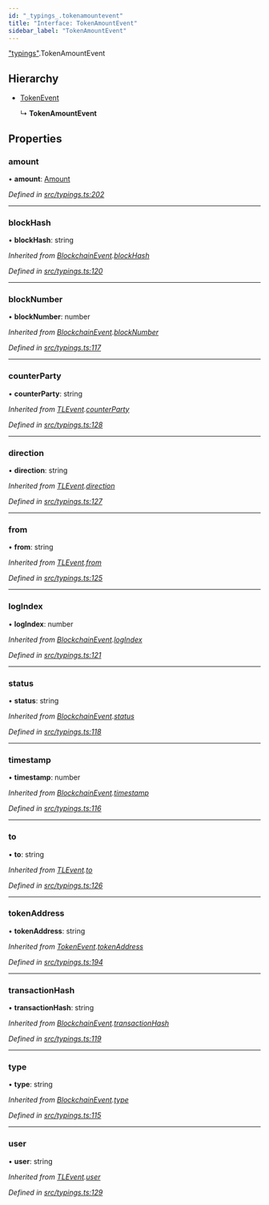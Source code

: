 ```yaml
---
id: "_typings_.tokenamountevent"
title: "Interface: TokenAmountEvent"
sidebar_label: "TokenAmountEvent"
---
```


["typings"](../modules/_typings_.md).TokenAmountEvent

## Hierarchy

* [TokenEvent](_typings_.tokenevent.md)

  ↳ **TokenAmountEvent**

## Properties

### amount

•  **amount**: [Amount](_typings_.amount.md)

*Defined in [src/typings.ts:202](https://github.com/trustlines-protocol/clientlib/blob/a897659/src/typings.ts#L202)*

___

### blockHash

•  **blockHash**: string

*Inherited from [BlockchainEvent](_typings_.blockchainevent.md).[blockHash](_typings_.blockchainevent.md#blockhash)*

*Defined in [src/typings.ts:120](https://github.com/trustlines-protocol/clientlib/blob/a897659/src/typings.ts#L120)*

___

### blockNumber

•  **blockNumber**: number

*Inherited from [BlockchainEvent](_typings_.blockchainevent.md).[blockNumber](_typings_.blockchainevent.md#blocknumber)*

*Defined in [src/typings.ts:117](https://github.com/trustlines-protocol/clientlib/blob/a897659/src/typings.ts#L117)*

___

### counterParty

•  **counterParty**: string

*Inherited from [TLEvent](_typings_.tlevent.md).[counterParty](_typings_.tlevent.md#counterparty)*

*Defined in [src/typings.ts:128](https://github.com/trustlines-protocol/clientlib/blob/a897659/src/typings.ts#L128)*

___

### direction

•  **direction**: string

*Inherited from [TLEvent](_typings_.tlevent.md).[direction](_typings_.tlevent.md#direction)*

*Defined in [src/typings.ts:127](https://github.com/trustlines-protocol/clientlib/blob/a897659/src/typings.ts#L127)*

___

### from

•  **from**: string

*Inherited from [TLEvent](_typings_.tlevent.md).[from](_typings_.tlevent.md#from)*

*Defined in [src/typings.ts:125](https://github.com/trustlines-protocol/clientlib/blob/a897659/src/typings.ts#L125)*

___

### logIndex

•  **logIndex**: number

*Inherited from [BlockchainEvent](_typings_.blockchainevent.md).[logIndex](_typings_.blockchainevent.md#logindex)*

*Defined in [src/typings.ts:121](https://github.com/trustlines-protocol/clientlib/blob/a897659/src/typings.ts#L121)*

___

### status

•  **status**: string

*Inherited from [BlockchainEvent](_typings_.blockchainevent.md).[status](_typings_.blockchainevent.md#status)*

*Defined in [src/typings.ts:118](https://github.com/trustlines-protocol/clientlib/blob/a897659/src/typings.ts#L118)*

___

### timestamp

•  **timestamp**: number

*Inherited from [BlockchainEvent](_typings_.blockchainevent.md).[timestamp](_typings_.blockchainevent.md#timestamp)*

*Defined in [src/typings.ts:116](https://github.com/trustlines-protocol/clientlib/blob/a897659/src/typings.ts#L116)*

___

### to

•  **to**: string

*Inherited from [TLEvent](_typings_.tlevent.md).[to](_typings_.tlevent.md#to)*

*Defined in [src/typings.ts:126](https://github.com/trustlines-protocol/clientlib/blob/a897659/src/typings.ts#L126)*

___

### tokenAddress

•  **tokenAddress**: string

*Inherited from [TokenEvent](_typings_.tokenevent.md).[tokenAddress](_typings_.tokenevent.md#tokenaddress)*

*Defined in [src/typings.ts:194](https://github.com/trustlines-protocol/clientlib/blob/a897659/src/typings.ts#L194)*

___

### transactionHash

•  **transactionHash**: string

*Inherited from [BlockchainEvent](_typings_.blockchainevent.md).[transactionHash](_typings_.blockchainevent.md#transactionhash)*

*Defined in [src/typings.ts:119](https://github.com/trustlines-protocol/clientlib/blob/a897659/src/typings.ts#L119)*

___

### type

•  **type**: string

*Inherited from [BlockchainEvent](_typings_.blockchainevent.md).[type](_typings_.blockchainevent.md#type)*

*Defined in [src/typings.ts:115](https://github.com/trustlines-protocol/clientlib/blob/a897659/src/typings.ts#L115)*

___

### user

•  **user**: string

*Inherited from [TLEvent](_typings_.tlevent.md).[user](_typings_.tlevent.md#user)*

*Defined in [src/typings.ts:129](https://github.com/trustlines-protocol/clientlib/blob/a897659/src/typings.ts#L129)*
